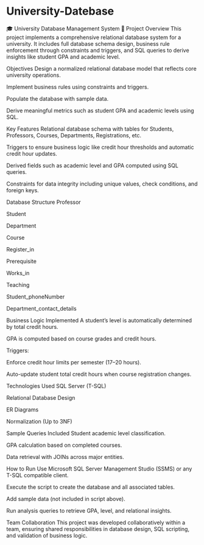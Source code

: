 # University-Datebase
🎓 University Database Management System
📌 Project Overview
This project implements a comprehensive relational database system for a university. It includes full database schema design, business rule enforcement through constraints and triggers, and SQL queries to derive insights like student GPA and academic level.

 Objectives
Design a normalized relational database model that reflects core university operations.

Implement business rules using constraints and triggers.

Populate the database with sample data.

Derive meaningful metrics such as student GPA and academic levels using SQL.

 Key Features
Relational database schema with tables for Students, Professors, Courses, Departments, Registrations, etc.

Triggers to ensure business logic like credit hour thresholds and automatic credit hour updates.

Derived fields such as academic level and GPA computed using SQL queries.

Constraints for data integrity including unique values, check conditions, and foreign keys.

 Database Structure
Professor

Student

Department

Course

Register_in

Prerequisite

Works_in

Teaching

Student_phoneNumber

Department_contact_details

 Business Logic Implemented
A student’s level is automatically determined by total credit hours.

GPA is computed based on course grades and credit hours.

Triggers:

Enforce credit hour limits per semester (17–20 hours).

Auto-update student total credit hours when course registration changes.

 Technologies Used
SQL Server (T-SQL)

Relational Database Design

ER Diagrams

Normalization (Up to 3NF)

 Sample Queries Included
Student academic level classification.

GPA calculation based on completed courses.

Data retrieval with JOINs across major entities.

 How to Run
Use Microsoft SQL Server Management Studio (SSMS) or any T-SQL compatible client.

Execute the script to create the database and all associated tables.

Add sample data (not included in script above).

Run analysis queries to retrieve GPA, level, and relational insights.

 Team Collaboration
This project was developed collaboratively within a team, ensuring shared responsibilities in database design, SQL scripting, and validation of business logic.
